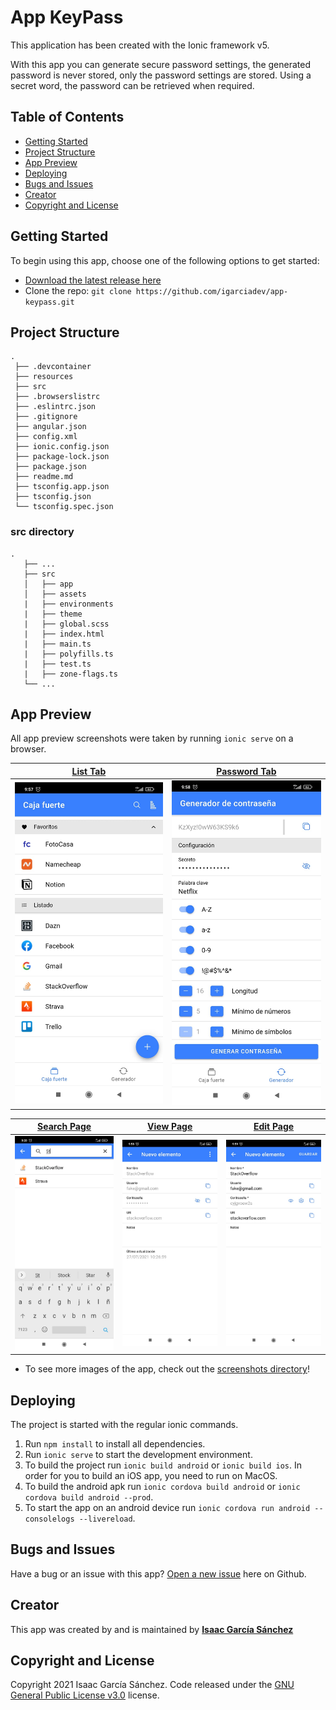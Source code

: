 # App KeyPass

This application has been created with the Ionic framework v5.

With this app you can generate secure password settings, the generated password is never stored, only the password settings are stored. Using a secret word, the password can be retrieved when required.


## Table of Contents

- [Getting Started](#getting-started)
- [Project Structure](#project-structure)
- [App Preview](#app-preview)
- [Deploying](#deploying)
- [Bugs and Issues](#bugs-and-issues)
- [Creator](#creator)
- [Copyright and License](#copyright-and-license)


## Getting Started

To begin using this app, choose one of the following options to get started:
* [Download the latest release here](https://github.com/igarciadev/app-keypass/releases)
* Clone the repo: `git clone https://github.com/igarciadev/app-keypass.git`


## Project Structure

```
.
 ├── .devcontainer
 ├── resources
 ├── src
 ├── .browserslistrc
 ├── .eslintrc.json
 ├── .gitignore
 ├── angular.json
 ├── config.xml
 ├── ionic.config.json
 ├── package-lock.json
 ├── package.json
 ├── readme.md
 ├── tsconfig.app.json
 ├── tsconfig.json
 └── tsconfig.spec.json
```

### src directory

```
.
   ├── ...
   ├── src                       
   │   ├── app
   │   ├── assets
   |   ├── environments
   |   ├── theme
   |   ├── global.scss
   |   ├── index.html
   |   ├── main.ts
   |   ├── polyfills.ts
   |   ├── test.ts
   |   ├── zone-flags.ts
   └── ...
```


## App Preview

All app preview screenshots were taken by running `ionic serve` on a browser.

[List Tab](https://github.com/igarciadev/app-keypass/tree/master/src/app/pages/list-tab) | [Password Tab](https://github.com/igarciadev/app-keypass/tree/master/src/app/pages/password-tab)
 :-: | :-:
 <img src="resources/screenshots/screenshot list-tab.jpeg" alt="Schedule" width="250"/> | <img src="resources/screenshots/screenshot password-tab.jpeg" alt="Schedule" width="250"/>


[Search Page](https://github.com/igarciadev/app-keypass/tree/master/src/app/pages/search) | [View Page](https://github.com/igarciadev/app-keypass/tree/master/src/app/pages/view-pass-config) | [Edit Page](https://github.com/igarciadev/app-keypass/tree/master/src/app/pages/edit-pass-config)
 :-: | :-: | :-:
 <img src="resources/screenshots/screenshot search-page.jpeg" alt="Schedule" width="250"/> | <img src="resources/screenshots/screenshot view-page.jpeg" alt="Schedule" width="250"/> | <img src="resources/screenshots/screenshot edit-page.jpeg" alt="Schedule" width="250"/>

- To see more images of the app, check out the [screenshots directory](https://github.com/igarciadev/app-keypass/tree/master/resources/screenshots)!


## Deploying

The project is started with the regular ionic commands.

1. Run `npm install` to install all dependencies.
2. Run `ionic serve` to start the development environment.
3. To build the project run `ionic build android` or `ionic build ios`. In order for you to build an iOS app, you need to run on MacOS.
4. To build the android apk run `ionic cordova build android` or `ionic cordova build android --prod`.
5. To start the app on an android device run `ionic cordova run android --consolelogs --livereload`.


## Bugs and Issues

Have a bug or an issue with this app? [Open a new issue](https://github.com/igarciadev/app-keypass/issues) here on Github.


## Creator

This app was created by and is maintained by **[Isaac García Sánchez](https://isaacgarciasanchez.es)**


## Copyright and License

Copyright 2021 Isaac García Sánchez. Code released under the [GNU General Public License v3.0](https://github.com/igarciadev/app-keypass/blob/master/LICENSE) license.
